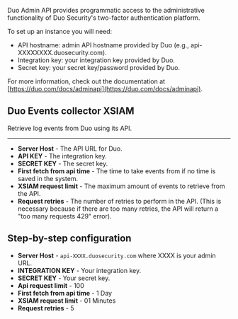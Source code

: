 Duo Admin API provides programmatic access to the administrative functionality of Duo Security's two-factor authentication platform.

To set up an instance you will need:
- API hostname: admin API hostname provided by Duo (e.g., api-XXXXXXXX.duosecurity.com).
- Integration key: your integration key provided by Duo.
- Secret key: your secret key/password provided by Duo.

For more information, check out the documentation at [https://duo.com/docs/adminapi](https://duo.com/docs/adminapi).


Duo Events collector XSIAM
-
 Retrieve log events from Duo using its API.


---

* **Server Host** - The API URL for Duo.
* **API KEY** - The integration key.
* **SECRET KEY** - The secret key.
* **First fetch from api time** - The time to take events from if no time is saved in the system.
* **XSIAM request limit** - The maximum amount of events to retrieve from the API.
* **Request retries** - The number of retries to perform in the API. (This is necessary because if there are too many retries, the API will return a "too many requests 429" error).


## Step-by-step configuration

- **Server Host** - `api-XXXX.duosecurity.com` where XXXX is your admin URL.  
- **INTEGRATION KEY** - Your integration key.
- **SECRET KEY** - Your secret key.
- **Api request limit** - 100  
- **First fetch from api time** - 1 Day  
- **XSIAM request limit** - 01 Minutes 
- **Request retries** - 5 

